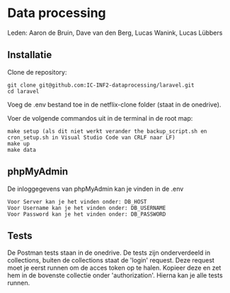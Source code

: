 # Data processing
Leden:
Aaron de Bruin, 
Dave van den Berg, 
Lucas Wanink, 
Lucas Lübbers

## Installatie
Clone de repository:
```
git clone git@github.com:IC-INF2-dataprocessing/laravel.git
cd laravel
```
Voeg de .env bestand toe in de netflix-clone folder (staat in de onedrive).

Voer de volgende commandos uit in de terminal in de root map:
```
make setup (als dit niet werkt verander the backup_script.sh en cron_setup.sh in Visual Studio Code van CRLF naar LF)
make up
make data
```

## phpMyAdmin
De inloggegevens van phpMyAdmin kan je vinden in de .env
```
Voor Server kan je het vinden onder: DB_HOST
Voor Username kan je het vinden onder: DB_USERNAME
Voor Password kan je het vinden onder: DB_PASSWORD
```

## Tests
De Postman tests staan in de onedrive. De tests zijn onderverdeeld in collections, buiten de collections staat de 'login' request. Deze request moet je eerst runnen om de acces token op te halen. Kopieer deze en zet hem in de bovenste collectie onder 'authorization'. Hierna kan je alle tests runnen.
